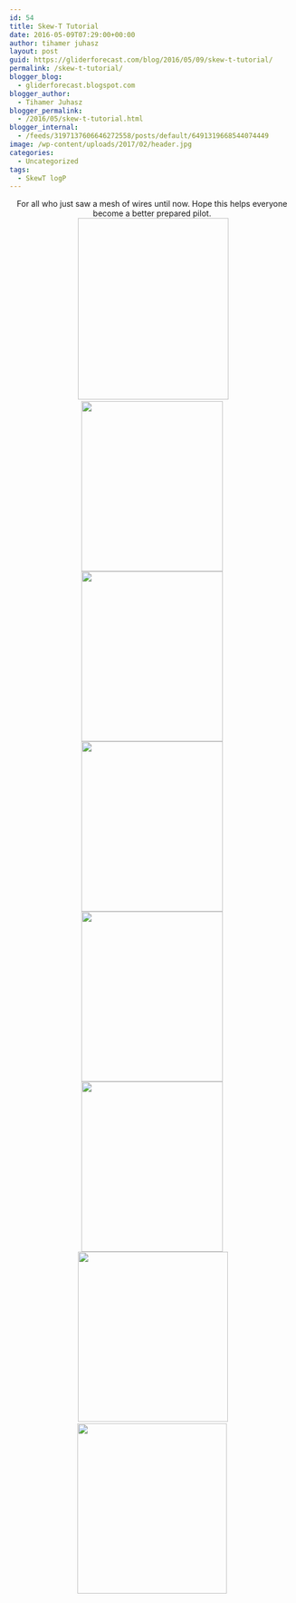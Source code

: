 ```yaml
---
id: 54
title: Skew-T Tutorial
date: 2016-05-09T07:29:00+00:00
author: tihamer juhasz
layout: post
guid: https://gliderforecast.com/blog/2016/05/09/skew-t-tutorial/
permalink: /skew-t-tutorial/
blogger_blog:
  - gliderforecast.blogspot.com
blogger_author:
  - Tihamer Juhasz
blogger_permalink:
  - /2016/05/skew-t-tutorial.html
blogger_internal:
  - /feeds/3197137606646272558/posts/default/6491319668544074449
image: /wp-content/uploads/2017/02/header.jpg
categories:
  - Uncategorized
tags:
  - SkewT logP
---
```

<div style="clear: both; text-align: center;">
</div>

<div style="clear: both; text-align: center;">
  For all who just saw a mesh of wires until now. Hope this helps everyone become a better prepared pilot.
</div>

<div style="clear: both; text-align: center;">
   <a style="margin-left: 1em; margin-right: 1em;"><img width="266" height="320" border="0" /></a>
</div>

<div style="clear: both; text-align: center;">
  <img class="alignnone size-medium wp-image-100" src="https://gliderforecast.com/blog/wp-content/uploads/2016/05/SkewT-tutorial1-1-250x300.png" alt="" width="250" height="300" srcset="https://91.205.175.161/blog/wp-content/uploads/2016/05/SkewT-tutorial1-1-250x300.png 250w, https://91.205.175.161/blog/wp-content/uploads/2016/05/SkewT-tutorial1-1-768x923.png 768w, https://91.205.175.161/blog/wp-content/uploads/2016/05/SkewT-tutorial1-1-852x1024.png 852w, https://91.205.175.161/blog/wp-content/uploads/2016/05/SkewT-tutorial1-1.png 1332w" sizes="(max-width: 250px) 100vw, 250px" />
</div>

<div style="clear: both; text-align: center;">
</div>

<div style="clear: both; text-align: center;">
</div>

<div style="clear: both; text-align: center;">
  <img class="alignnone size-medium wp-image-101" src="https://gliderforecast.com/blog/wp-content/uploads/2016/05/SkewT-tutorial2-1-250x300.png" alt="" width="250" height="300" srcset="https://91.205.175.161/blog/wp-content/uploads/2016/05/SkewT-tutorial2-1-250x300.png 250w, https://91.205.175.161/blog/wp-content/uploads/2016/05/SkewT-tutorial2-1-768x923.png 768w, https://91.205.175.161/blog/wp-content/uploads/2016/05/SkewT-tutorial2-1-852x1024.png 852w, https://91.205.175.161/blog/wp-content/uploads/2016/05/SkewT-tutorial2-1.png 1332w" sizes="(max-width: 250px) 100vw, 250px" />
</div>

<div style="clear: both; text-align: center;">
</div>

<div style="clear: both; text-align: center;">
</div>

<div style="clear: both; text-align: center;">
  <img class="alignnone size-medium wp-image-102" src="https://gliderforecast.com/blog/wp-content/uploads/2016/05/SkewT-tutorial3-1-250x300.png" alt="" width="250" height="300" srcset="https://91.205.175.161/blog/wp-content/uploads/2016/05/SkewT-tutorial3-1-250x300.png 250w, https://91.205.175.161/blog/wp-content/uploads/2016/05/SkewT-tutorial3-1-768x923.png 768w, https://91.205.175.161/blog/wp-content/uploads/2016/05/SkewT-tutorial3-1-852x1024.png 852w, https://91.205.175.161/blog/wp-content/uploads/2016/05/SkewT-tutorial3-1.png 1332w" sizes="(max-width: 250px) 100vw, 250px" />
</div>

<div style="clear: both; text-align: center;">
</div>

<div style="clear: both; text-align: center;">
</div>

<div style="clear: both; text-align: center;">
  <img class="alignnone size-medium wp-image-103" src="https://gliderforecast.com/blog/wp-content/uploads/2016/05/SkewT-tutorial4-1-250x300.png" alt="" width="250" height="300" srcset="https://91.205.175.161/blog/wp-content/uploads/2016/05/SkewT-tutorial4-1-250x300.png 250w, https://91.205.175.161/blog/wp-content/uploads/2016/05/SkewT-tutorial4-1-768x923.png 768w, https://91.205.175.161/blog/wp-content/uploads/2016/05/SkewT-tutorial4-1-852x1024.png 852w, https://91.205.175.161/blog/wp-content/uploads/2016/05/SkewT-tutorial4-1.png 1332w" sizes="(max-width: 250px) 100vw, 250px" />
</div>

<div style="clear: both; text-align: center;">
</div>

<div style="clear: both; text-align: center;">
</div>

<div style="clear: both; text-align: center;">
  <img class="alignnone size-medium wp-image-104" src="https://gliderforecast.com/blog/wp-content/uploads/2016/05/SkewT-tutorial5-1-250x300.png" alt="" width="250" height="300" srcset="https://91.205.175.161/blog/wp-content/uploads/2016/05/SkewT-tutorial5-1-250x300.png 250w, https://91.205.175.161/blog/wp-content/uploads/2016/05/SkewT-tutorial5-1-768x922.png 768w, https://91.205.175.161/blog/wp-content/uploads/2016/05/SkewT-tutorial5-1-853x1024.png 853w, https://91.205.175.161/blog/wp-content/uploads/2016/05/SkewT-tutorial5-1.png 1333w" sizes="(max-width: 250px) 100vw, 250px" />
</div>

<div style="clear: both; text-align: center;">
</div>

<div style="clear: both; text-align: center;">
</div>

<div style="clear: both; text-align: center;">
   <img class="alignnone size-medium wp-image-105" src="https://gliderforecast.com/blog/wp-content/uploads/2016/05/SkewT-tutorial6-1-265x300.png" alt="" width="265" height="300" srcset="https://91.205.175.161/blog/wp-content/uploads/2016/05/SkewT-tutorial6-1-265x300.png 265w, https://91.205.175.161/blog/wp-content/uploads/2016/05/SkewT-tutorial6-1-768x868.png 768w, https://91.205.175.161/blog/wp-content/uploads/2016/05/SkewT-tutorial6-1-906x1024.png 906w, https://91.205.175.161/blog/wp-content/uploads/2016/05/SkewT-tutorial6-1.png 1340w" sizes="(max-width: 265px) 100vw, 265px" />
</div>

<div style="clear: both; text-align: center;">
</div>

<div style="clear: both; text-align: center;">
  <img class="alignnone size-medium wp-image-106" src="https://gliderforecast.com/blog/wp-content/uploads/2016/05/SkewT-tutorial7-1-264x300.png" alt="" width="264" height="300" srcset="https://91.205.175.161/blog/wp-content/uploads/2016/05/SkewT-tutorial7-1-264x300.png 264w, https://91.205.175.161/blog/wp-content/uploads/2016/05/SkewT-tutorial7-1-768x871.png 768w, https://91.205.175.161/blog/wp-content/uploads/2016/05/SkewT-tutorial7-1-903x1024.png 903w, https://91.205.175.161/blog/wp-content/uploads/2016/05/SkewT-tutorial7-1.png 1340w" sizes="(max-width: 264px) 100vw, 264px" />
</div>

&nbsp;